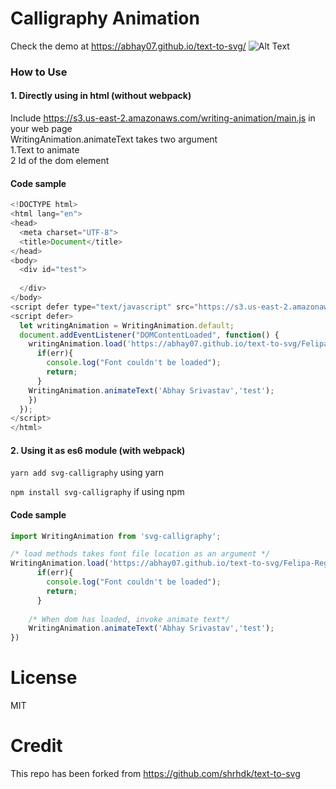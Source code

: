 # Calligraphy Animation
Check the demo at https://abhay07.github.io/text-to-svg/
![Alt Text](https://media.giphy.com/media/LUBREsKedA2y1kk5wJ/giphy.gif)
### How to Use
#### 1. Directly using in html (without webpack)
Include https://s3.us-east-2.amazonaws.com/writing-animation/main.js in your web page   
WritingAnimation.animateText takes two argument  
1.Text to animate  
2 Id of the dom element  
#### Code sample 
``` javascript
<!DOCTYPE html>
<html lang="en">
<head>
  <meta charset="UTF-8">
  <title>Document</title>
</head>
<body>
  <div id="test">
    
  </div>
</body>
<script defer type="text/javascript" src="https://s3.us-east-2.amazonaws.com/writing-animation/main.js"></script></body>
<script defer>
  let writingAnimation = WritingAnimation.default;
  document.addEventListener("DOMContentLoaded", function() {
    writingAnimation.load('https://abhay07.github.io/text-to-svg/Felipa-Regular.otf', function(err,WritingAnimation){
      if(err){
        console.log("Font couldn't be loaded");
        return;
      }
    WritingAnimation.animateText('Abhay Srivastav','test');
    })
  });
</script>
</html>
```
#### 2. Using it as es6 module (with webpack)
``` yarn add svg-calligraphy ```  using yarn 

``` npm install svg-calligraphy ``` if using npm
#### Code sample 
``` javascript
import WritingAnimation from 'svg-calligraphy';

/* load methods takes font file location as an argument */
WritingAnimation.load('https://abhay07.github.io/text-to-svg/Felipa-Regular.otf', function(err,WritingAnimation){
      if(err){
        console.log("Font couldn't be loaded");
        return;
      }
      
    /* When dom has loaded, invoke animate text*/
    WritingAnimation.animateText('Abhay Srivastav','test');
})
```
# License
MIT

# Credit
This repo has been forked from
https://github.com/shrhdk/text-to-svg